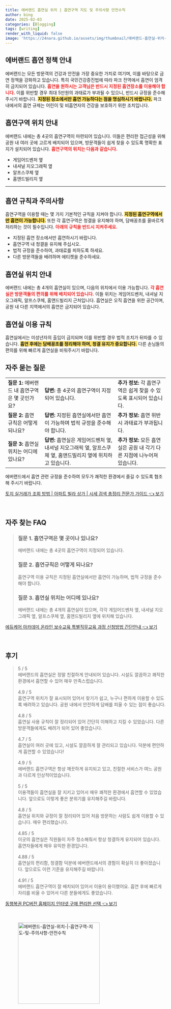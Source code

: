 ```yaml
---
title: 에버랜드 흡연실 위치 | 흡연구역 지도 및 주의사항 안전수칙
author: bing
date: 2025-02-03
categories: [Blogging]
tags: [writing]
render_with_liquid: false
image: 'https://24nara.github.io/assets/img/thumbnail/에버랜드-흡연실-위치-|-흡연구역-지도-및-주의사항-안전수칙.webp'
---
```



<h2 id='에버랜드_흡연_정책'>에버랜드 흡연 정책 안내</h2>

<p>에버랜드는 모든 방문객의 건강과 안전을 가장 중요한 가치로 여기며, 이를 바탕으로 금연 정책을 강화하고 있습니다. 특히 국민건강증진법에 따라 파크 전역에서 흡연이 엄격히 금지되어 있습니다. <b><span style="color: #ee2323;">흡연을 원하시는 고객님은 반드시 지정된 흡연장소를 이용해야 합니다.</span></b> 이를 위반할 경우 최대 5만원의 과태료가 부과될 수 있으니, 반드시 규정을 준수해 주시기 바랍니다. <b><span style="background-color: #ffe066;">지정된 장소에서만 흡연 가능하다는 점을 명심하시기 바랍니다.</span></b> 파크 내에서의 흡연 규제는 어린이 및 비흡연자의 건강을 보호하기 위한 조치입니다.</p>

<h2 id='흡연구역_위치_안내'>흡연구역 위치 안내</h2>

<p>에버랜드 내에는 총 4곳의 흡연구역이 마련되어 있습니다. 이들은 편리한 접근성을 위해 공원 내 여러 곳에 고르게 배치되어 있으며, 방문객들이 쉽게 찾을 수 있도록 명확한 표지가 설치되어 있습니다. <b><span style="color: #ee2323;">흡연구역의 위치는 다음과 같습니다.</span></b></p>

<ul>
    <li>게임어드벤처 옆</li>
    <li>내셔널 지오그래픽 옆</li>
    <li>알프스쿠체 옆</li>
    <li>홈앤드빌리지 옆</li>
</ul>

<hr />

<h2 id='흡연_규칙과_주의사항'>흡연 규칙과 주의사항</h2>

<p>흡연구역을 이용할 때는 몇 가지 기본적인 규칙을 지켜야 합니다. <b><span style="background-color: #ffe066;">지정된 흡연구역에서만 흡연이 가능합니다.</span></b> 또한 각 흡연구역은 청결을 유지해야 하며, 담배꽁초를 올바르게 처리하는 것이 필수입니다. <b><span style="color: #ee2323;">아래의 규칙을 반드시 지켜주세요.</span></b></p>

<ul>
    <li>지정된 흡연 장소에서만 흡연하시기 바랍니다.</li>
    <li>흡연구역 내 청결을 유지해 주십시오.</li>
    <li>법적 규정을 준수하여, 과태료를 피하도록 하세요.</li>
    <li>다른 방문객들을 배려하며 에티켓을 준수하세요.</li>
</ul>

<h2 id='흡연실_위치'>흡연실 위치 안내</h2>

<p>에버랜드 내에는 총 4개의 흡연실이 있으며, 다음의 위치에서 이용 가능합니다. <b><span style="color: #ee2323;">각 흡연실은 방문객들의 편의를 위해 배치되어 있습니다.</span></b> 이들 위치는 게임어드벤처, 내셔널 지오그래픽, 알프스쿠체, 홈앤드빌리지 근처입니다. 흡연실은 오직 흡연을 위한 공간이며, 공원 내 다른 지역에서의 흡연은 금지되어 있습니다.</p>

<h2 id='흡연실_이용_규칙'>흡연실 이용 규칙</h2>

<p>흡연실에서는 미성년자의 출입이 금지되며 이를 위반할 경우 법적 조치가 뒤따를 수 있습니다. <b><span style="background-color: #ffe066;">흡연 후에는 담배꽁초를 정리해야 하며, 청결 유지가 중요합니다.</span></b> 다른 손님들의 편의를 위해 빠르게 흡연실을 비워주시기 바랍니다.</p>

<h2 id='자주_묻는_질문'>자주 묻는 질문</h2>

<table>
    <tr>
        <td><b>질문 1:</b> 에버랜드 내 흡연구역은 몇 곳인가요?</td>
        <td><b>답변:</b> 총 4곳의 흡연구역이 지정되어 있습니다.</td>
        <td><b>추가 정보:</b> 각 흡연구역은 쉽게 찾을 수 있도록 표시되어 있습니다.</td>
    </tr>
    <tr>
        <td><b>질문 2:</b> 흡연 규칙은 어떻게 되나요?</td>
        <td><b>답변:</b> 지정된 흡연실에서만 흡연이 가능하며 법적 규정을 준수해야 합니다.</td>
        <td><b>추가 정보:</b> 흡연 위반 시 과태료가 부과됩니다.</td>
    </tr>
    <tr>
        <td><b>질문 3:</b> 흡연실 위치는 어디에 있나요?</td>
        <td><b>답변:</b> 흡연실은 게임어드벤처 옆, 내셔널 지오그래픽 옆, 알프스쿠체 옆, 홈앤드빌리지 옆에 위치하고 있습니다.</td>
        <td><b>추가 정보:</b> 모든 흡연실은 공원 내 각기 다른 지점에 나누어져 있습니다.</td>
    </tr>
</table>

<p>에버랜드에서 흡연 관련 규정을 준수하여 모두가 쾌적한 환경에서 즐길 수 있도록 협조해 주시기 바랍니다.</p>


<p><a class="click-button" title="토지 실거래가 조회 방법 | 아파트 빌라 상가 | 시세 검색 총정리 전문가 가이드" href="https://24nara.github.io/posts/%ED%86%A0%EC%A7%80-%EC%8B%A4%EA%B1%B0%EB%9E%98%EA%B0%80-%EC%A1%B0%ED%9A%8C-%EB%B0%A9%EB%B2%95-%EC%95%84%ED%8C%8C%ED%8A%B8-%EB%B9%8C%EB%9D%BC-%EC%83%81%EA%B0%80-%EC%8B%9C%EC%84%B8-%EA%B2%80%EC%83%89-%EC%B4%9D%EC%A0%95%EB%A6%AC-%EC%A0%84%EB%AC%B8%EA%B0%80-%EA%B0%80%EC%9D%B4%EB%93%9C/" rel="dofollow">토지 실거래가 조회 방법 | 아파트 빌라 상가 | 시세 검색 총정리 전문가 가이드 👈 보기</a></p><br>
<h2 id='자주_찾는_FAQ'>자주 찾는 FAQ</h2>
<div itemscope="" itemtype="https://schema.org/FAQPage"> 
<blockquote> 
<div itemscope="" itemprop="mainEntity" itemtype="https://schema.org/Question"> 
<h3 itemprop="name">질문 1. 흡연구역은 몇 곳이나 있나요?</h3> 
<div itemscope="" itemprop="acceptedAnswer" itemtype="https://schema.org/Answer"> 
<span itemprop="text"> 
<p>에버랜드 내에는 총 4곳의 흡연구역이 지정되어 있습니다.</p> 
</span> 
</div> 
</div> 
<div itemscope="" itemprop="mainEntity" itemtype="https://schema.org/Question"> 
<h3 itemprop="name">질문 2. 흡연규칙은 어떻게 되나요?</h3> 
<div itemscope="" itemprop="acceptedAnswer" itemtype="https://schema.org/Answer"> 
<span itemprop="text"> 
<p>흡연구역 이용 규칙은 지정된 흡연실에서만 흡연이 가능하며, 법적 규정을 준수해야 합니다.</p> 
</span> 
</div> 
</div> 
<div itemscope="" itemprop="mainEntity" itemtype="https://schema.org/Question"> 
<h3 itemprop="name">질문 3. 흡연실 위치는 어디에 있나요?</h3> 
<div itemscope="" itemprop="acceptedAnswer" itemtype="https://schema.org/Answer"> 
<span itemprop="text"> 
<p>에버랜드 내에는 총 4개의 흡연실이 있으며, 각각 게임어드벤처 옆, 내셔널 지오그래픽 옆, 알프스쿠체 옆, 홈앤드빌리지 옆에 위치해 있습니다.</p> 
</span> 
</div> 
</div> 
</blockquote> 
</div>
<p><a class="click-button" title="에듀케어 아카데미 온라인 보수교육 특별직무교육 과정 신청방법 간단안내" href="https://24nara.github.io/posts/%EC%97%90%EB%93%80%EC%BC%80%EC%96%B4-%EC%95%84%EC%B9%B4%EB%8D%B0%EB%AF%B8-%EC%98%A8%EB%9D%BC%EC%9D%B8-%EB%B3%B4%EC%88%98%EA%B5%90%EC%9C%A1-%ED%8A%B9%EB%B3%84%EC%A7%81%EB%AC%B4%EA%B5%90%EC%9C%A1-%EA%B3%BC%EC%A0%95-%EC%8B%A0%EC%B2%AD%EB%B0%A9%EB%B2%95-%EA%B0%84%EB%8B%A8%EC%95%88%EB%82%B4/" rel="dofollow">에듀케어 아카데미 온라인 보수교육 특별직무교육 과정 신청방법 간단안내 👈 보기</a></p><br>
<h2 id='후기'>후기</h2>
<div itemscope itemtype="https://schema.org/Product">
  <blockquote>
  <div itemprop="review" itemscope itemtype="https://schema.org/Review">
      <div itemprop="reviewRating" itemscope itemtype="https://schema.org/Rating"> <span itemprop="ratingValue">5</span> / <span itemprop="bestRating">5</span> </div>
      <span itemprop="reviewBody">에버랜드의 흡연실은 정말 친절하게 안내되어 있습니다. 시설도 깔끔하고 쾌적한 환경에서 흡연할 수 있어 매우 만족스럽습니다.</span>
  </div>
  <br>
  <div itemprop="review" itemscope itemtype="https://schema.org/Review">
      <div itemprop="reviewRating" itemscope itemtype="https://schema.org/Rating"> <span itemprop="ratingValue">4.9</span> / <span itemprop="bestRating">5</span> </div>
      <span itemprop="reviewBody">흡연구역 위치가 잘 표시되어 있어서 찾기가 쉽고, 누구나 편하게 이용할 수 있도록 배려하고 있습니다. 공원 내에서 안전하게 담배를 피울 수 있는 점이 좋습니다.</span>
  </div>
  <br>
  <div itemprop="review" itemscope itemtype="https://schema.org/Review">
      <div itemprop="reviewRating" itemscope itemtype="https://schema.org/Rating"> <span itemprop="ratingValue">4.8</span> / <span itemprop="bestRating">5</span> </div>
      <span itemprop="reviewBody">흡연실 사용 규칙이 잘 정리되어 있어 간단히 이해하고 지킬 수 있었습니다. 다른 방문객들에게도 배려가 되어 있어 좋았습니다.</span>
  </div>
  <br>
  <div itemprop="review" itemscope itemtype="https://schema.org/Review">
      <div itemprop="reviewRating" itemscope itemtype="https://schema.org/Rating"> <span itemprop="ratingValue">4.7</span> / <span itemprop="bestRating">5</span> </div>
      <span itemprop="reviewBody">흡연실이 여러 곳에 있고, 시설도 깔끔하게 잘 관리되고 있습니다. 덕분에 편안하게 흡연할 수 있었습니다!</span>
  </div>
  <br>
  <div itemprop="review" itemscope itemtype="https://schema.org/Review">
      <div itemprop="reviewRating" itemscope itemtype="https://schema.org/Rating"> <span itemprop="ratingValue">4.9</span> / <span itemprop="bestRating">5</span> </div>
      <span itemprop="reviewBody">에버랜드 흡연구역은 항상 깨끗하게 유지되고 있고, 친절한 서비스가 여느 공원과 다르게 인상적이었습니다.</span>
  </div>
  <br>
  <div itemprop="review" itemscope itemtype="https://schema.org/Review">
      <div itemprop="reviewRating" itemscope itemtype="https://schema.org/Rating"> <span itemprop="ratingValue">5</span> / <span itemprop="bestRating">5</span> </div>
      <span itemprop="reviewBody">이용객들이 흡연실을 잘 지키고 있어서 매우 쾌적한 환경에서 흡연할 수 있었습니다. 앞으로도 이렇게 좋은 분위기를 유지해주길 바랍니다.</span>
  </div>
  <br>
  <div itemprop="review" itemscope itemtype="https://schema.org/Review">
      <div itemprop="reviewRating" itemscope itemtype="https://schema.org/Rating"> <span itemprop="ratingValue">4.8</span> / <span itemprop="bestRating">5</span> </div>
      <span itemprop="reviewBody">흡연실 위치와 규정이 잘 정리되어 있어 처음 방문하는 사람도 쉽게 이용할 수 있습니다. 매우 편리했습니다.</span>
  </div>
  <br>
  <div itemprop="review" itemscope itemtype="https://schema.org/Review">
      <div itemprop="reviewRating" itemscope itemtype="https://schema.org/Rating"> <span itemprop="ratingValue">4.85</span> / <span itemprop="bestRating">5</span> </div>
      <span itemprop="reviewBody">이곳의 흡연실은 직원들이 자주 청소해줘서 항상 청결하게 유지되어 있습니다. 흡연자들에게 매우 유익한 환경입니다.</span>
  </div>
  <br>
  <div itemprop="review" itemscope itemtype="https://schema.org/Review">
      <div itemprop="reviewRating" itemscope itemtype="https://schema.org/Rating"> <span itemprop="ratingValue">4.88</span> / <span itemprop="bestRating">5</span> </div>
      <span itemprop="reviewBody">흡연실의 편리함, 청결함 덕분에 에버랜드에서의 경험이 확실히 더 좋아졌습니다. 앞으로도 이런 기준을 유지해주길 바랍니다.</span>
  </div>
  <br>
  <div itemprop="review" itemscope itemtype="https://schema.org/Review">
      <div itemprop="reviewRating" itemscope itemtype="https://schema.org/Rating"> <span itemprop="ratingValue">4.91</span> / <span itemprop="bestRating">5</span> </div>
      <span itemprop="reviewBody">에버랜드 흡연구역이 잘 배치되어 있어서 이용이 용이했어요. 흡연 후에 빠르게 자리를 비울 수 있어서 다른 분들에게도 좋았습니다.</span>
  </div>
  </blockquote>
</div>
<p><a class="click-button" title="동행복권 PC버전 홈페이지 인터넷 구매 편리한 선택" href="https://24nara.github.io/posts/%EB%8F%99%ED%96%89%EB%B3%B5%EA%B6%8C-PC%EB%B2%84%EC%A0%84-%ED%99%88%ED%8E%98%EC%9D%B4%EC%A7%80-%EC%9D%B8%ED%84%B0%EB%84%B7-%EA%B5%AC%EB%A7%A4-%ED%8E%B8%EB%A6%AC%ED%95%9C-%EC%84%A0%ED%83%9D/" rel="dofollow">동행복권 PC버전 홈페이지 인터넷 구매 편리한 선택 👈 보기</a></p><br>
<figure class="image"><img src="https://24nara.github.io/assets/img/thumbnail/에버랜드-흡연실-위치-|-흡연구역-지도-및-주의사항-안전수칙.webp" alt="에버랜드-흡연실-위치-|-흡연구역-지도-및-주의사항-안전수칙" width="256" height="256"></figure>